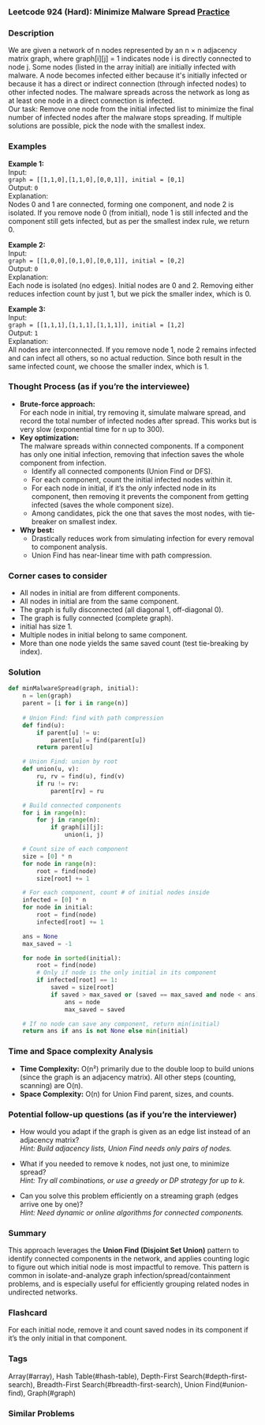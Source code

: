 ### Leetcode 924 (Hard): Minimize Malware Spread [Practice](https://leetcode.com/problems/minimize-malware-spread)

### Description  
We are given a network of n nodes represented by an n × n adjacency matrix graph, where graph[i][j] = 1 indicates node i is directly connected to node j. Some nodes (listed in the array initial) are initially infected with malware. A node becomes infected either because it's initially infected or because it has a direct or indirect connection (through infected nodes) to other infected nodes. The malware spreads across the network as long as at least one node in a direct connection is infected.  
Our task: Remove one node from the initial infected list to minimize the final number of infected nodes after the malware stops spreading. If multiple solutions are possible, pick the node with the smallest index.

### Examples  

**Example 1:**  
Input:  
`graph = [[1,1,0],[1,1,0],[0,0,1]], initial = [0,1]`  
Output: `0`  
Explanation:  
Nodes 0 and 1 are connected, forming one component, and node 2 is isolated. If you remove node 0 (from initial), node 1 is still infected and the component still gets infected, but as per the smallest index rule, we return 0.

**Example 2:**  
Input:  
`graph = [[1,0,0],[0,1,0],[0,0,1]], initial = [0,2]`  
Output: `0`  
Explanation:  
Each node is isolated (no edges). Initial nodes are 0 and 2. Removing either reduces infection count by just 1, but we pick the smaller index, which is 0.

**Example 3:**  
Input:  
`graph = [[1,1,1],[1,1,1],[1,1,1]], initial = [1,2]`  
Output: `1`  
Explanation:  
All nodes are interconnected. If you remove node 1, node 2 remains infected and can infect all others, so no actual reduction. Since both result in the same infected count, we choose the smaller index, which is 1.

### Thought Process (as if you’re the interviewee)  
- **Brute-force approach:**  
  For each node in initial, try removing it, simulate malware spread, and record the total number of infected nodes after spread. This works but is very slow (exponential time for n up to 300).
- **Key optimization:**  
  The malware spreads within connected components. If a component has only one initial infection, removing that infection saves the whole component from infection.  
  - Identify all connected components (Union Find or DFS).
  - For each component, count the initial infected nodes within it.
  - For each node in initial, if it’s the *only* infected node in its component, then removing it prevents the component from getting infected (saves the whole component size).
  - Among candidates, pick the one that saves the most nodes, with tie-breaker on smallest index.
- **Why best:**  
  - Drastically reduces work from simulating infection for every removal to component analysis.  
  - Union Find has near-linear time with path compression.

### Corner cases to consider  
- All nodes in initial are from different components.
- All nodes in initial are from the same component.
- The graph is fully disconnected (all diagonal 1, off-diagonal 0).
- The graph is fully connected (complete graph).
- initial has size 1.
- Multiple nodes in initial belong to same component.
- More than one node yields the same saved count (test tie-breaking by index).

### Solution

```python
def minMalwareSpread(graph, initial):
    n = len(graph)
    parent = [i for i in range(n)]
    
    # Union Find: find with path compression
    def find(u):
        if parent[u] != u:
            parent[u] = find(parent[u])
        return parent[u]

    # Union Find: union by root
    def union(u, v):
        ru, rv = find(u), find(v)
        if ru != rv:
            parent[rv] = ru

    # Build connected components
    for i in range(n):
        for j in range(n):
            if graph[i][j]:
                union(i, j)

    # Count size of each component
    size = [0] * n
    for node in range(n):
        root = find(node)
        size[root] += 1

    # For each component, count # of initial nodes inside
    infected = [0] * n
    for node in initial:
        root = find(node)
        infected[root] += 1

    ans = None
    max_saved = -1

    for node in sorted(initial):
        root = find(node)
        # Only if node is the only initial in its component
        if infected[root] == 1:
            saved = size[root]
            if saved > max_saved or (saved == max_saved and node < ans):
                ans = node
                max_saved = saved

    # If no node can save any component, return min(initial)
    return ans if ans is not None else min(initial)
```

### Time and Space complexity Analysis  

- **Time Complexity:** O(n²) primarily due to the double loop to build unions (since the graph is an adjacency matrix). All other steps (counting, scanning) are O(n).
- **Space Complexity:** O(n) for Union Find parent, sizes, and counts.

### Potential follow-up questions (as if you’re the interviewer)  

- How would you adapt if the graph is given as an edge list instead of an adjacency matrix?  
  *Hint: Build adjacency lists, Union Find needs only pairs of nodes.*

- What if you needed to remove k nodes, not just one, to minimize spread?  
  *Hint: Try all combinations, or use a greedy or DP strategy for up to k.*

- Can you solve this problem efficiently on a streaming graph (edges arrive one by one)?  
  *Hint: Need dynamic or online algorithms for connected components.*

### Summary
This approach leverages the **Union Find (Disjoint Set Union)** pattern to identify connected components in the network, and applies counting logic to figure out which initial node is most impactful to remove. This pattern is common in isolate-and-analyze graph infection/spread/containment problems, and is especially useful for efficiently grouping related nodes in undirected networks.


### Flashcard
For each initial node, remove it and count saved nodes in its component if it’s the only initial in that component.

### Tags
Array(#array), Hash Table(#hash-table), Depth-First Search(#depth-first-search), Breadth-First Search(#breadth-first-search), Union Find(#union-find), Graph(#graph)

### Similar Problems
